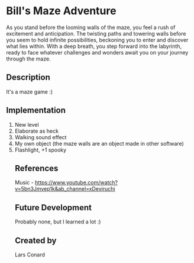# Bill's Maze Adventure
As you stand before the looming walls of the maze, you feel a rush of excitement and anticipation. The twisting paths and towering walls before you seem to hold infinite possibilities, beckoning you to enter and discover what lies within. With a deep breath, you step forward into the labyrinth, ready to face whatever challenges and wonders await you on your journey through the maze.

## Description
It's a maze game :)

## Implementation
<ol>
  <li>New level</li>
  <li>Elaborate as heck</li>
  <li>Walking sound effect</li>
  <li>My own object (the maze walls are an object made in other software)</li>
  <li>Flashlight, +1 spooky</li>

## References
Music - https://www.youtube.com/watch?v=5bn3Jmvep1k&ab_channel=xDeviruchi

## Future Development
Probably none, but I learned a lot :)

## Created by
Lars Conard
